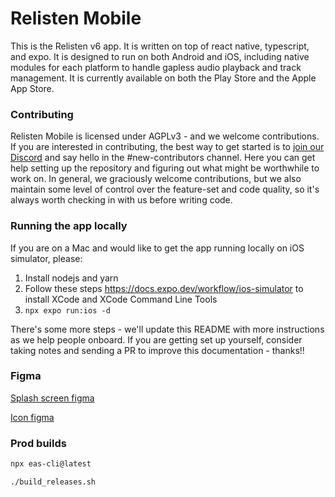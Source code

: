 # Relisten Mobile

This is the Relisten v6 app. It is written on top of react native, typescript, and expo. It is designed to run on both Android and iOS, including native modules for each platform to handle gapless audio playback and track management. It is currently available on both the Play Store and the Apple App Store.

### Contributing

Relisten Mobile is licensed under AGPLv3 - and we welcome contributions. If you are interested in contributing, the best way to get started is to [join our Discord](https://relisten.net/discord) and say hello in the #new-contributors channel. Here you can get help setting up the repository and figuring out what might be worthwhile to work on. In general, we graciously welcome contributions, but we also maintain some level of control over the feature-set and code quality, so it's always worth checking in with us before writing code.

### Running the app locally

If you are on a Mac and would like to get the app running locally on iOS simulator, please:

1. Install nodejs and yarn
2. Follow these steps https://docs.expo.dev/workflow/ios-simulator to install XCode and XCode Command Line Tools
3. `npx expo run:ios -d`

There's some more steps - we'll update this README with more instructions as we help people onboard. If you are getting set up yourself, consider taking notes and sending a PR to improve this documentation - thanks!!

### Figma

[Splash screen figma](https://www.figma.com/file/BsUI88ruljsC1DorBWVF7a/Expo-App-Icon-%26-Splash-(Community)?type=design&node-id=1-1357&mode=design&t=PXiX4Q4omvLMkFeK-11)

[Icon figma](https://www.figma.com/file/PkZxMeBWGLqp5jLdyw2eKy/iOS-%26-Android-%E2%80%93-App-Icon-Template-(Community)?type=design&node-id=1-3&mode=design&t=J1Ojo9GBnXLvrMaR-11)

### Prod builds

```bash
npx eas-cli@latest

./build_releases.sh
```
